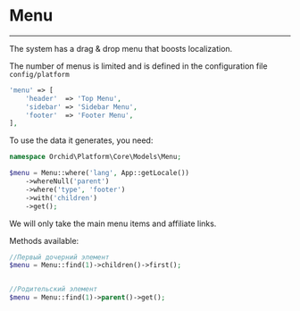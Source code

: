 
# Menu
----------

The system has a drag & drop menu that boosts localization.

The number of menus is limited and is defined in the configuration file `config/platform`
```php
'menu' => [
    'header'  => 'Top Menu',
    'sidebar' => 'Sidebar Menu',
    'footer'  => 'Footer Menu',
],
```


To use the data it generates, you need:

```php
namespace Orchid\Platform\Core\Models\Menu;

$menu = Menu::where('lang', App::getLocale())
    ->whereNull('parent')
    ->where('type', 'footer')
    ->with('children')
    ->get();
```

We will only take the main menu items and affiliate links.

Methods available:

```php
//Первый дочерний элемент
$menu = Menu::find(1)->children()->first();


//Родительский элемент
$menu = Menu::find(1)->parent()->get();
```
